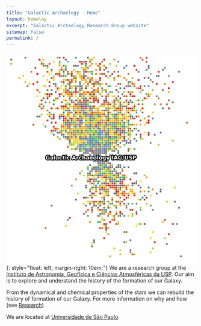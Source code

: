 ```yaml
---
title: "Galactic Archaelogy - Home"
layout: homelay
excerpt: "Galactic Archaelogy Research Group website"
sitemap: false
permalink: /
---
```


![image](/images/Galactic_Archaelogy2.jpeg){: style="float: left; margin-right: 10em;"}
We are a research group at the [Instituto de Astronomia, Geofísica e Ciências Atmosféricas da USP](https://www.iag.usp.br/). Our aim is to explore and understand the history of the formation of our Galaxy.

From the dynamical and chemical properties of the stars we can rebuild the history of formation of our Galaxy. For more information on why and how (see [Research](research)).

We are located at [Universidade de São Paulo](https://www5.usp.br/).
